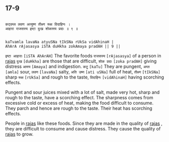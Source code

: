 ## 17-9


```shloka-sa

कट्वम्ल लवण अत्युष्ण तीक्ष्ण रूक्ष विदाहिनः ।
आहारा राजसस्य इष्टा दुःख शोकामय प्रदाः ॥ ९ ॥

```
```shloka-sa-hk

kaTvamla lavaNa atyuSNa tIkSNa rUkSa vidAhinaH |
AhArA rAjasasya iSTA duHkha zokAmaya pradAH || 9 ||

```
`इष्टा आहाराः` `[iSTA AhArAH]` The favorite foods `राजसस्य` `[rAjasasya]` of a person in 
[rajas](14-7.md#rajas) `दुःख` `[duHkha]` are those that are difficult, `शोक प्रदाः` `[zoka pradAH]` giving distress `आमय` `[Amaya]` and indigestion. `कटु` `[kaTu]` They are pungent, `अम्ल` `[amla]` sour, `लवण` `[lavaNa]` salty, `अति उष्ण` `[ati uSNa]` full of heat, `तीक्ष्ण` `[tIkSNa]` sharp `रूक्ष` `[rUkSa]` and rough to the taste, `विदाहिनः` `[vidAhinaH]` having scorching effects.

Pungent and sour juices mixed with a lot of salt, made very hot, sharp and rough to the taste, have a scorching effect. The sharpness comes from excessive cold or excess of heat, making the food difficult to consume. They parch and hence are rough to the taste. Their heat has scorching effects. 

People in 
[rajas](14-7.md#rajas)
 like these foods. Since they are made in the quality of 
[rajas](14-7.md#rajas)
, they are difficult to consume and cause distress. They cause the quality of 
[rajas](14-7.md#rajas)
 to grow.


